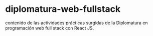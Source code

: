 # diplomatura-web-fullstack
contenido de las actividades prácticas surgidas de la Diplomatura en programación web full stack con React JS.



